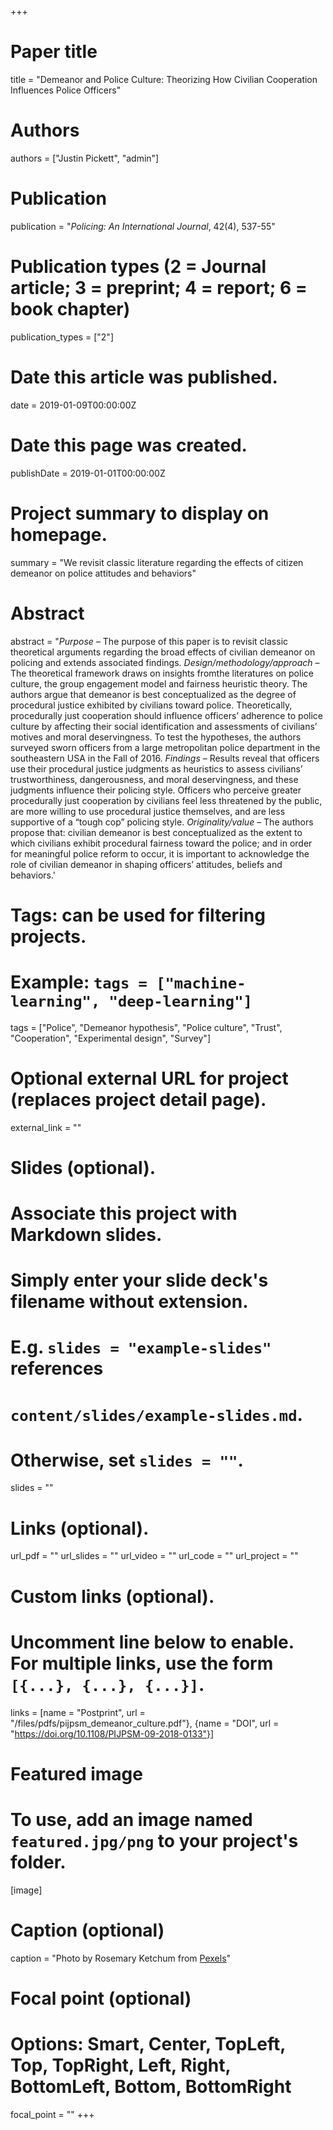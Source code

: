 +++
# Paper title
title = "Demeanor and Police Culture: Theorizing How Civilian Cooperation Influences Police Officers"

# Authors
authors = ["Justin Pickett", "admin"]

# Publication
publication = "*Policing: An International Journal*, 42(4), 537-55"

# Publication types (2 = Journal article; 3 = preprint; 4 = report; 6 = book chapter)
publication_types = ["2"]

# Date this article was published.
date = 2019-01-09T00:00:00Z

# Date this page was created.
publishDate = 2019-01-01T00:00:00Z

# Project summary to display on homepage.
summary = "We revisit classic literature regarding the effects of citizen demeanor on police attitudes and behaviors"

# Abstract
abstract = "*Purpose* – The purpose of this paper is to revisit classic theoretical arguments regarding the broad effects of civilian demeanor on policing and extends associated findings. *Design/methodology/approach* – The theoretical framework draws on insights fromthe literatures on police culture, the group engagement model and fairness heuristic theory. The authors argue that demeanor is best conceptualized as the degree of procedural justice exhibited by civilians toward police. Theoretically, procedurally just cooperation should influence officers’ adherence to police culture by affecting their social identification and assessments of civilians’ motives and moral deservingness. To test the hypotheses, the authors surveyed sworn officers from a large metropolitan police department in the southeastern USA in the Fall of 2016. *Findings* – Results reveal that officers use their procedural justice judgments as heuristics to assess civilians’ trustworthiness, dangerousness, and moral deservingness, and these judgments influence their policing style. Officers who perceive greater procedurally just cooperation by civilians feel less threatened by the public, are more willing to use procedural justice themselves, and are less supportive of a “tough cop” policing style. *Originality/value* – The authors propose that: civilian demeanor is best conceptualized as the extent to which civilians exhibit procedural fairness toward the police; and in order for meaningful police reform to occur, it is important to acknowledge the role of civilian demeanor in shaping officers’ attitudes, beliefs and behaviors.'

# Tags: can be used for filtering projects.
# Example: `tags = ["machine-learning", "deep-learning"]`
tags = ["Police", "Demeanor hypothesis", "Police culture", "Trust", "Cooperation", "Experimental design", "Survey"]

# Optional external URL for project (replaces project detail page).
external_link = ""

# Slides (optional).
#   Associate this project with Markdown slides.
#   Simply enter your slide deck's filename without extension.
#   E.g. `slides = "example-slides"` references 
#   `content/slides/example-slides.md`.
#   Otherwise, set `slides = ""`.
slides = ""

# Links (optional).
url_pdf = ""
url_slides = ""
url_video = ""
url_code = ""
url_project = ""

# Custom links (optional).
#   Uncomment line below to enable. For multiple links, use the form `[{...}, {...}, {...}]`.
links = [name = "Postprint", url = "/files/pdfs/pijpsm_demeanor_culture.pdf"}, {name = "DOI", url = "https://doi.org/10.1108/PIJPSM-09-2018-0133"}]

# Featured image
# To use, add an image named `featured.jpg/png` to your project's folder. 
[image]
  # Caption (optional)
  caption = "Photo by Rosemary Ketchum from [Pexels](https://www.pexels.com/photo/man-wearing-black-officer-uniform-1464230/)"
  
  # Focal point (optional)
  # Options: Smart, Center, TopLeft, Top, TopRight, Left, Right, BottomLeft, Bottom, BottomRight
  focal_point = ""
+++

